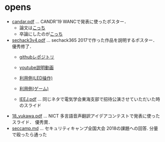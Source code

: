 # opens

- [candar.pdf](/candar.pdf) ... CANDR'19 WANCで発表に使ったポスター．
  - 論文は[こっち](https://ieeexplore.ieee.org/abstract/document/8951591)
  - 卒論にしたのが[こっち](https://aichi-pu.repo.nii.ac.jp/?action=pages_view_main&active_action=repository_view_main_item_detail&item_id=4493&item_no=1&page_id=13&block_id=17)
- [sechack3v4.pdf](/sechack3v4.pdf) ... sechack365 2017で作った作品を説明するポスター． 優秀修了．
  - [githubレポジトリ](https://github.com/yta-git/sh365_laser)
  - [youtube説明動画](https://www.youtube.com/watch?v=jSZt6sEBAZs)
  - [利用例(LED操作)](https://www.youtube.com/watch?v=k3hNK1m2LFg)
  - [利用例(ゲーム)](https://www.youtube.com/watch?v=fRyMS6CUI3Y)

  - [IEEJ.pdf](/IEEJ.pdf) ... 同じネタで電気学会東海支部で招待公演させていただいた時のスライド
- [18_yukawa.pdf](/18_yukawa.pdf) ... NICT 多言語音声翻訳アイデアコンテストで発表に使ったスライド． 優秀賞．
- [seccamp.md](/seccamp.md) ... セキュリティキャンプ全国大会 2018の課題への回答. 分量で殴ったら通った
